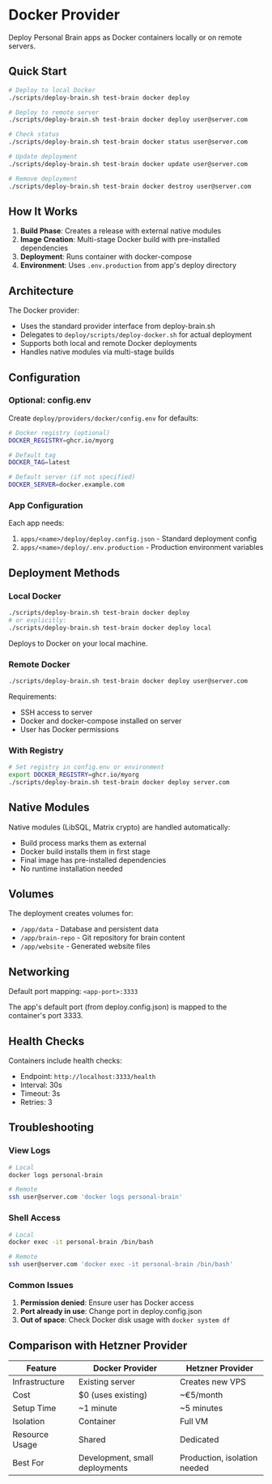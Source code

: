 # Docker Provider

Deploy Personal Brain apps as Docker containers locally or on remote servers.

## Quick Start

```bash
# Deploy to local Docker
./scripts/deploy-brain.sh test-brain docker deploy

# Deploy to remote server
./scripts/deploy-brain.sh test-brain docker deploy user@server.com

# Check status
./scripts/deploy-brain.sh test-brain docker status user@server.com

# Update deployment
./scripts/deploy-brain.sh test-brain docker update user@server.com

# Remove deployment
./scripts/deploy-brain.sh test-brain docker destroy user@server.com
```

## How It Works

1. **Build Phase**: Creates a release with external native modules
2. **Image Creation**: Multi-stage Docker build with pre-installed dependencies
3. **Deployment**: Runs container with docker-compose
4. **Environment**: Uses `.env.production` from app's deploy directory

## Architecture

The Docker provider:

- Uses the standard provider interface from deploy-brain.sh
- Delegates to `deploy/scripts/deploy-docker.sh` for actual deployment
- Supports both local and remote Docker deployments
- Handles native modules via multi-stage builds

## Configuration

### Optional: config.env

Create `deploy/providers/docker/config.env` for defaults:

```bash
# Docker registry (optional)
DOCKER_REGISTRY=ghcr.io/myorg

# Default tag
DOCKER_TAG=latest

# Default server (if not specified)
DOCKER_SERVER=docker.example.com
```

### App Configuration

Each app needs:

1. `apps/<name>/deploy/deploy.config.json` - Standard deployment config
2. `apps/<name>/deploy/.env.production` - Production environment variables

## Deployment Methods

### Local Docker

```bash
./scripts/deploy-brain.sh test-brain docker deploy
# or explicitly:
./scripts/deploy-brain.sh test-brain docker deploy local
```

Deploys to Docker on your local machine.

### Remote Docker

```bash
./scripts/deploy-brain.sh test-brain docker deploy user@server.com
```

Requirements:

- SSH access to server
- Docker and docker-compose installed on server
- User has Docker permissions

### With Registry

```bash
# Set registry in config.env or environment
export DOCKER_REGISTRY=ghcr.io/myorg
./scripts/deploy-brain.sh test-brain docker deploy server.com
```

## Native Modules

Native modules (LibSQL, Matrix crypto) are handled automatically:

- Build process marks them as external
- Docker build installs them in first stage
- Final image has pre-installed dependencies
- No runtime installation needed

## Volumes

The deployment creates volumes for:

- `/app/data` - Database and persistent data
- `/app/brain-repo` - Git repository for brain content
- `/app/website` - Generated website files

## Networking

Default port mapping: `<app-port>:3333`

The app's default port (from deploy.config.json) is mapped to the container's port 3333.

## Health Checks

Containers include health checks:

- Endpoint: `http://localhost:3333/health`
- Interval: 30s
- Timeout: 3s
- Retries: 3

## Troubleshooting

### View Logs

```bash
# Local
docker logs personal-brain

# Remote
ssh user@server.com 'docker logs personal-brain'
```

### Shell Access

```bash
# Local
docker exec -it personal-brain /bin/bash

# Remote
ssh user@server.com 'docker exec -it personal-brain /bin/bash'
```

### Common Issues

1. **Permission denied**: Ensure user has Docker access
2. **Port already in use**: Change port in deploy.config.json
3. **Out of space**: Check Docker disk usage with `docker system df`

## Comparison with Hetzner Provider

| Feature        | Docker Provider                | Hetzner Provider             |
| -------------- | ------------------------------ | ---------------------------- |
| Infrastructure | Existing server                | Creates new VPS              |
| Cost           | $0 (uses existing)             | ~€5/month                    |
| Setup Time     | ~1 minute                      | ~5 minutes                   |
| Isolation      | Container                      | Full VM                      |
| Resource Usage | Shared                         | Dedicated                    |
| Best For       | Development, small deployments | Production, isolation needed |
